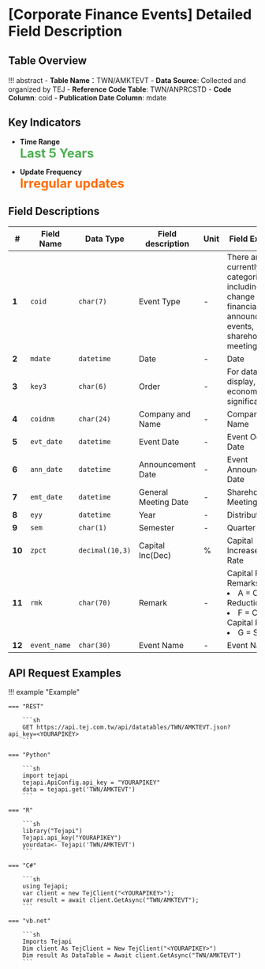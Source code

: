 # [Corporate Finance Events] Detailed Field Description


## Table Overview

!!! abstract
    - **Table Name**：TWN/AMKTEVT
    - **Data Source**: Collected and organized by TEJ
    - **Reference Code Table**: TWN/ANPRCSTD
    - **Code Column**: coid
    - **Publication Date Column**: mdate


## Key Indicators

<div class="grid cards" markdown>

<!-- -   __Number of Records__

    ---

    Over 5,799 -->

- __Time Range__  
  **<span style="font-size: 1.8em; color: #4caf50;">Last 5 Years</span>**

- __Update Frequency__  
  **<span style="font-size: 1.8em; color: #ff6d00;">Irregular updates</span>**

</div>


## Field Descriptions

| **#** | Field Name     | Data Type       | Field description                     | Unit | Field Explanation                                                                                  |
|-------|----------------|------------------|-----------------------------------------|------|----------------------------------------------------------------------------------------------|
| **1**  | `coid`         | `char(7)`        | 	Event Type   | -  | There are currently 99 event categories, including stock change events, financial announcement events, shareholders' meetings, etc.   |
| **2**  | `mdate`        | `datetime`       | Date | -    | Date  |
| **3**  | `key3`         | `char(6)`   | Order  | -    |For database display, have no economic significance. |
| **4**  | `coidnm`        | `char(24)`   | Company and Name | -    | Company and Name |
| **5**  | `evt_date`   | `datetime`       | Event Date    | -    | Event Occurrence Date |
| **6**  | `ann_date`   | `datetime`       | Announcement Date | -    | Event Announcement Date |
| **7**  | `emt_date`      | `datetime`       | General Meeting Date | -    | Shareholders' Meeting Date |
| **8**  | `eyy`      | `datetime`       | Year | -   | Distribution Year |
| **9**  | `sem`        | `char(1)`   | Semester | -   | 	Quarter |
| **10** | `zpct`        | `decimal(10,3)`   | Capital Inc(Dec)  | %   | Capital Increase/Decrease Rate |
| **11** | `rmk`       | `char(70)`  | Remark | -   | Capital Reduction Remarks:<li>A = Capital Reduction</li><li>F = Cash Capital Reduction</li><li>G = Spin-off |
| **12** | `event_name`      | `char(30)`   | Event Name |-    | Event Name |

## API Request Examples

!!! example "Example"

    === "REST"

        ```sh
        GET https://api.tej.com.tw/api/datatables/TWN/AMKTEVT.json?api_key=<YOURAPIKEY>
        ```

    === "Python"

        ```sh
        import tejapi
        tejapi.ApiConfig.api_key = "YOURAPIKEY"
        data = tejapi.get('TWN/AMKTEVT')
        ```
    
    === "R"

        ```sh
        library("Tejapi")
        Tejapi.api_key("YOURAPIKEY")
        yourdata<- Tejapi('TWN/AMKTEVT')
        ```
    
    === "C#"

        ```sh
        using Tejapi;
        var client = new TejClient("<YOURAPIKEY>");
        var result = await client.GetAsync("TWN/AMKTEVT");
        ```
    
    === "vb.net"

        ```sh
        Imports Tejapi
        Dim client As TejClient = New TejClient("<YOURAPIKEY>")
        Dim result As DataTable = Await client.GetAsync("TWN/AMKTEVT")
        ```
    
